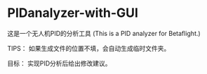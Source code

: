 # PIDanalyzer-with-GUI

这是一个无人机PID的分析工具 (This is a PID analyzer for Betaflight.)

TIPS：
  如果生成文件的位置不填，会自动生成临时文件夹。
  
目标：
  实现PID分析后给出修改建议。
